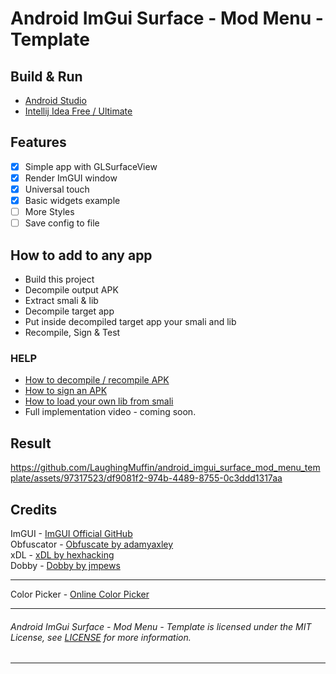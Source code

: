 # Android ImGui Surface - Mod Menu - Template

## Build & Run
- [Android Studio](https://developer.android.com/studio)
- [Intellij Idea Free / Ultimate](https://www.jetbrains.com/idea/)

## Features
- [x] Simple app with GLSurfaceView
- [x] Render ImGUI window
- [x] Universal touch
- [x] Basic widgets example
- [ ] More Styles
- [ ] Save config to file

## How to add to any app
- Build this project
- Decompile output APK
- Extract smali & lib
- Decompile target app
- Put inside decompiled target app your smali and lib
- Recompile, Sign & Test

### HELP
- [How to decompile / recompile APK](https://youtu.be/xWU5Tk3MizY)
- [How to sign an APK](https://youtu.be/GwkQelv3cGk)
- [How to load your own lib from smali](https://youtu.be/JKwPPwnVehw)
- Full implementation video - coming soon.

## Result

[//]: # (![]&#40;http://i.imgur.com/hd3nxBg.gif&#41;)
https://github.com/LaughingMuffin/android_imgui_surface_mod_menu_template/assets/97317523/df9081f2-974b-4489-8755-0c3ddd1317aa

## Credits

ImGUI - [ImGUI Official GitHub](https://github.com/ocornut/imgui)<br>
Obfuscator - [Obfuscate by adamyaxley](https://github.com/adamyaxley)<br>
xDL - [xDL by hexhacking](https://github.com/hexhacking/xDL)<br>
Dobby - [Dobby by jmpews](https://github.com/jmpews/Dobby)<br>
___
Color Picker - [Online Color Picker](https://rgbcolorpicker.com/0-1)<br>
___
###### Android ImGui Surface - Mod Menu - Template is licensed under the MIT License, see [LICENSE](license.txt) for more information.
___
